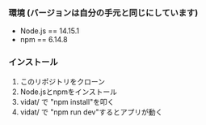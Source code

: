 ### 環境 (バージョンは自分の手元と同じにしています)
* Node.js == 14.15.1
* npm == 6.14.8
### インストール
1. このリポジトリをクローン
2. Node.jsとnpmをインストール
3. vidat/ で "npm install"を叩く
4. vidat/ で "npm run dev"するとアプリが動く
